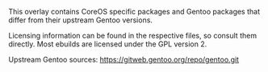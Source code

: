 This overlay contains CoreOS specific packages and Gentoo packages
that differ from their upstream Gentoo versions.

Licensing information can be found in the respective files, so consult
them directly. Most ebuilds are licensed under the GPL version 2.

Upstream Gentoo sources: https://gitweb.gentoo.org/repo/gentoo.git
